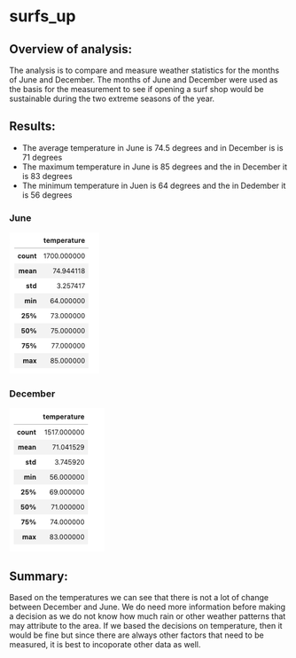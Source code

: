 # surfs_up

## Overview of analysis:

The analysis is to compare and measure weather statistics for the months of June and December.  The months of June and December were used as the basis for the measurement to see if opening a surf shop would be sustainable during the two extreme seasons of the year.

## Results:

* The average temperature in June is 74.5 degrees and in December is is 71 degrees
* The maximum temperature in June is 85 degrees and the in December it is 83 degrees
* The minimum temperature in Juen is 64 degrees and the in Dedember it is 56 degrees

### June

![This is an image](https://github.com/paveenB/surfs_up/blob/main/6.png)

### December

![This is an image](https://github.com/paveenB/surfs_up/blob/main/12.png)

## Summary:

Based on the temperatures we can see that there is not a lot of change between December and June.  We do need more information before making a decision as we do not know how much rain or other weather patterns that may attribute to the area.  If we based the decisions on temperature, then it would be fine but since there are always other factors that need to be measured, it is best to incoporate other data as well.
